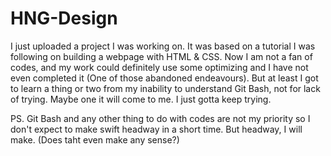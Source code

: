 # HNG-Design
I just uploaded a project I was working on. It was based on a tutorial I was following on building a webpage with HTML & CSS. Now I am not a fan of codes, and my work could definitely use some optimizing and I have not even completed it (One of those abandoned endeavours).
But at least I got to learn a thing or two from my inability to understand Git Bash, not for lack of trying.
Maybe one it will come to me. I just gotta keep trying.


PS. Git Bash and any other thing to do with codes are not my priority so I don't expect to make swift headway in a short time. But headway, I will make. (Does taht even make any sense?)
